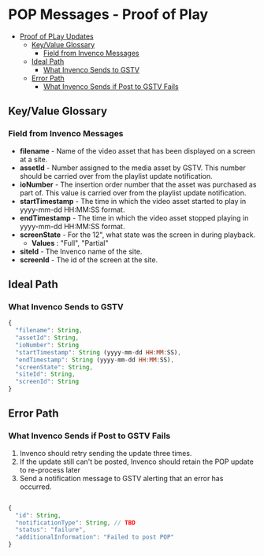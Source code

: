 # POP Messages - Proof of Play

<!-- TOC depthFrom:1 depthTo:6 withLinks:1 updateOnSave:1 orderedList:0 -->

- [Proof of PLay Updates](#proofofplay-updates)
	- [Key/Value Glossary](#keyvalue-glossary)
		- [Field from Invenco Messages](#field-from-invenco-messages)
	- [Ideal Path](#ideal-path)
		- [What Invenco Sends to GSTV](#what-invenco-sends-to-gstv)
	- [Error Path](#error-path)
		- [What Invenco Sends if Post to GSTV Fails](#what-invenco-sends-if-post-to-gstv-fails)

<!-- /TOC -->


## Key/Value Glossary
### Field from Invenco Messages
- **filename** -	Name of the video asset that has been displayed on a screen at a site.
- **assetId** -	Number assigned to the media asset by GSTV.  This number should be carried over from the playlist update notification.
- **ioNumber** -	The insertion order number that the asset was purchased as part of.  This value is carried over from the playlist update notification.
- **startTimestamp** -	The time in which the video asset started to play in yyyy-mm-dd HH:MM:SS format.
- **endTimestamp** - The time in which the video asset stopped playing in yyyy-mm-dd HH:MM:SS format.
- **screenState** -	For the 12", what state was the screen in during playback.  
  - **Values** : "Full", "Partial"
- **siteId** - The Invenco name of the site.
- **screenId** - The id of the screen at the site.

## Ideal Path
### What Invenco Sends to GSTV
```javascript
{
  "filename": String,
  "assetId": String,  
  "ioNumber": String   
  "startTimestamp": String (yyyy-mm-dd HH:MM:SS),
  "endTimestamp": String (yyyy-mm-dd HH:MM:SS),
  "screenState": String, 
  "siteId": String,
  "screenId": String 
}
```
## Error Path
### What Invenco Sends if Post to GSTV Fails
1. Invenco should retry sending the update three times.
1. If the update still can't be posted, Invenco should retain the POP update to re-process later
1. Send a notification message to GSTV alerting that an error has occurred.

```javascript

{
  "id": String,  
  "notificationType": String, // TBD
  "status": "failure", 
  "additionalInformation": "Failed to post POP"
}
